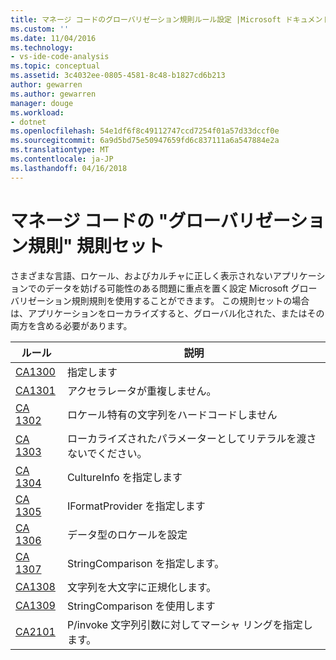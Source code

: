 ```yaml
---
title: マネージ コードのグローバリゼーション規則ルール設定 |Microsoft ドキュメント
ms.custom: ''
ms.date: 11/04/2016
ms.technology:
- vs-ide-code-analysis
ms.topic: conceptual
ms.assetid: 3c4032ee-0805-4581-8c48-b1827cd6b213
author: gewarren
ms.author: gewarren
manager: douge
ms.workload:
- dotnet
ms.openlocfilehash: 54e1df6f8c49112747ccd7254f01a57d33dccf0e
ms.sourcegitcommit: 6a9d5bd75e50947659fd6c837111a6a547884e2a
ms.translationtype: MT
ms.contentlocale: ja-JP
ms.lasthandoff: 04/16/2018
---
```

# <a name="globalization-rules-rule-set-for-managed-code"></a>マネージ コードの "グローバリゼーション規則" 規則セット
さまざまな言語、ロケール、およびカルチャに正しく表示されないアプリケーションでのデータを妨げる可能性のある問題に重点を置く設定 Microsoft グローバリゼーション規則規則を使用することができます。 この規則セットの場合は、アプリケーションをローカライズすると、グローバル化された、またはその両方を含める必要があります。  
  
|ルール|説明|  
|----------|-----------------|  
|[CA1300](../code-quality/ca1300-specify-messageboxoptions.md)|指定します|  
|[CA1301](../code-quality/ca1301-avoid-duplicate-accelerators.md)|アクセラレータが重複しません。|  
|[CA 1302](../code-quality/ca1302-do-not-hardcode-locale-specific-strings.md)|ロケール特有の文字列をハードコードしません|  
|[CA 1303](../code-quality/ca1303-do-not-pass-literals-as-localized-parameters.md)|ローカライズされたパラメーターとしてリテラルを渡さないでください。|  
|[CA 1304](../code-quality/ca1304-specify-cultureinfo.md)|CultureInfo を指定します|  
|[CA 1305](../code-quality/ca1305-specify-iformatprovider.md)|IFormatProvider を指定します|  
|[CA 1306](../code-quality/ca1306-set-locale-for-data-types.md)|データ型のロケールを設定|  
|[CA 1307](../code-quality/ca1307-specify-stringcomparison.md)|StringComparison を指定します。|  
|[CA1308](../code-quality/ca1308-normalize-strings-to-uppercase.md)|文字列を大文字に正規化します。|  
|[CA1309](../code-quality/ca1309-use-ordinal-stringcomparison.md)|StringComparison を使用します|  
|[CA2101](../code-quality/ca2101-specify-marshaling-for-p-invoke-string-arguments.md)|P/invoke 文字列引数に対してマーシャ リングを指定します。|